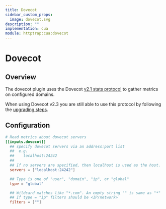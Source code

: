 ```yaml
---
title: Dovecot
sidebar_custom_props:
  image: dovecot.svg
description: ""
implementation: cua
module: httptrap:cua:dovecot
---
```


# Dovecot

## Overview

The dovecot plugin uses the Dovecot [v2.1 stats protocol](http://wiki2.dovecot.org/Statistics/Old) to gather
metrics on configured domains.

When using Dovecot v2.3 you are still able to use this protocol by following
the [upgrading steps](https://wiki2.dovecot.org/Upgrading/2.3#Statistics_Redesign).

## Configuration

```toml
# Read metrics about dovecot servers
[[inputs.dovecot]]
  ## specify dovecot servers via an address:port list
  ##  e.g.
  ##    localhost:24242
  ##
  ## If no servers are specified, then localhost is used as the host.
  servers = ["localhost:24242"]

  ## Type is one of "user", "domain", "ip", or "global"
  type = "global"

  ## Wildcard matches like "*.com". An empty string "" is same as "*"
  ## If type = "ip" filters should be <IP/network>
  filters = [""]
```
